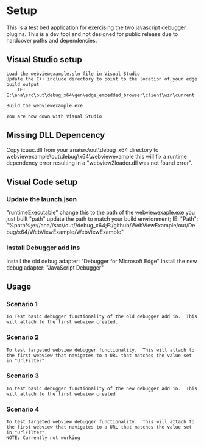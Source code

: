 # Setup
This is a test bed application for exercising the two javascript debugger plugins.  This is a dev tool and not designed for public release due to hardcover paths and dependencies.

## Visual Studio setup
    Load the webviewexample.sln file in Visual Studio
    Update the C++ include directory to point to the location of your edge build output
        IE: E:\ana\src\out\debug_x64\gen\edge_embedded_browser\client\win\current

    Build the webviewexample.exe

    You are now down with Visual Studio
## Missing DLL Depencency
Copy icuuc.dll from your ana\src\out\debug_x64 directory to webviewexample\out\debug\x64\webviewexample this will fix a runtime dependency error resulting in a "webview2loader.dll was not found error".

## Visual Code setup
### Update the launch.json
"runtimeExecutable" change this to the path of the webviewexaple.exe you just built
"path" update the path to match your build envrionment;
    IE: "Path": "%path%;e://ana//src//out//debug_x64;E:/github/WebViewExample/out/Debug/x64/WebViewExample/WebViewExample"

### Install Debugger add ins
 Install the old debug adapter: "Debugger for Microsoft Edge"
 Install the new debug adapter: "JavaScript Debugger" 

## Usage
### Scenario 1
    To Test basic debugger functionality of the old debugger add in.  This will attach to the first webview created.
### Scenario 2
    To test targeted webview debugger functionality.  This will attach to the first webview that navigates to a URL that matches the value set in "UrlFilter".
### Scenario 3
    To test basic debugger functionality of the new debugger add in.  This will attach to the first webview created
### Scenario 4
    To test targeted webview debugger functionality.  This will attach to the first webview that navigates to a URL that matches the value set in "UrlFilter".
    NOTE: Currently not working

